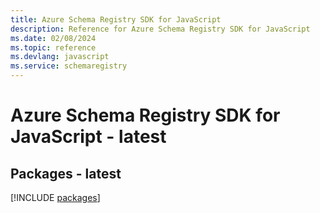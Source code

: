 ```yaml
---
title: Azure Schema Registry SDK for JavaScript
description: Reference for Azure Schema Registry SDK for JavaScript
ms.date: 02/08/2024
ms.topic: reference
ms.devlang: javascript
ms.service: schemaregistry
---
```

# Azure Schema Registry SDK for JavaScript - latest
## Packages - latest
[!INCLUDE [packages](schema-registry-index.md)]